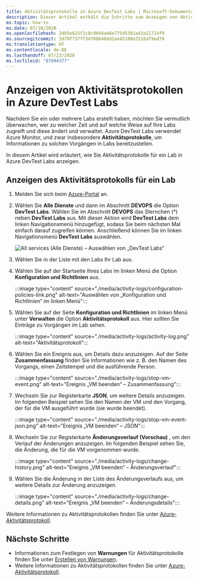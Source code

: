 ```yaml
---
title: Aktivitätsprotokolle in Azure DevTest Labs | Microsoft-Dokumentation
description: Dieser Artikel enthält die Schritte zum Anzeigen von Aktivitätsprotokollen in Azure DevTest Labs.
ms.topic: how-to
ms.date: 07/10/2020
ms.openlocfilehash: 24b5eb25f1c8c9044ad6e77545381a43a11714f9
ms.sourcegitcommit: 3d79f737ff34708b48dd2ae45100e2516af9ed78
ms.translationtype: HT
ms.contentlocale: de-DE
ms.lasthandoff: 07/23/2020
ms.locfileid: "87094377"
---
```

# <a name="view-activity-logs-for-labs-in-azure-devtest-labs"></a>Anzeigen von Aktivitätsprotokollen in Azure DevTest Labs 
Nachdem Sie ein oder mehrere Labs erstellt haben, möchten Sie vermutlich überwachen, wer zu welcher Zeit und auf welche Weise auf Ihre Labs zugreift und diese ändert und verwaltet. Azure DevTest Labs verwendet Azure Monitor, und zwar insbesondere **Aktivitätsprotokolle**, um Informationen zu solchen Vorgängen in Labs bereitzustellen. 

In diesem Artikel wird erläutert, wie Sie Aktivitätsprotokolle für ein Lab in Azure DevTest Labs anzeigen.

## <a name="view-activity-log-for-a-lab"></a>Anzeigen des Aktivitätsprotokolls für ein Lab

1. Melden Sie sich beim [Azure-Portal](https://portal.azure.com) an.
1. Wählen Sie **Alle Dienste** und dann im Abschnitt **DEVOPS** die Option **DevTest Labs**. Wählen Sie im Abschnitt **DEVOPS** das Sternchen (*) neben **DevTest Labs** aus. Mit dieser Aktion wird **DevTest Labs** dem linken Navigationsmenü hinzugefügt, sodass Sie beim nächsten Mal einfach darauf zugreifen können. Anschließend können Sie im linken Navigationsmenü **DevTest Labs** auswählen.

    ![All services (Alle Dienste) – Auswählen von „DevTest Labs“](./media/devtest-lab-create-lab/all-services-select.png)
1. Wählen Sie in der Liste mit den Labs Ihr Lab aus.
1. Wählen Sie auf der Startseite Ihres Labs im linken Menü die Option **Konfiguration und Richtlinien** aus. 

    :::image type="content" source="./media/activity-logs/configuration-policies-link.png" alt-text="Auswählen von „Konfiguration und Richtlinien“ im linken Menü":::
1. Wählen Sie auf der Seite **Konfiguration und Richtlinien** im linken Menü unter **Verwalten** die Option **Aktivitätsprotokoll** aus. Hier sollten Sie Einträge zu Vorgängen im Lab sehen. 

    :::image type="content" source="./media/activity-logs/activity-log.png" alt-text="Aktivitätsprotokoll":::    
1. Wählen Sie ein Ereignis aus, um Details dazu anzuzeigen. Auf der Seite **Zusammenfassung** finden Sie Informationen wie z. B. den Namen des Vorgangs, einen Zeitstempel und die ausführende Person. 
    
    :::image type="content" source="./media/activity-logs/stop-vm-event.png" alt-text="Ereignis „VM beenden“ – Zusammenfassung":::        
1. Wechseln Sie zur Registerkarte **JSON**, um weitere Details anzuzeigen. Im folgenden Beispiel sehen Sie den Namen der VM und den Vorgang, der für die VM ausgeführt wurde (sie wurde beendet).

    :::image type="content" source="./media/activity-logs/stop-vm-event-json.png" alt-text="Ereignis „VM beenden“ – JSON":::           
1. Wechseln Sie zur Registerkarte **Änderungsverlauf (Vorschau)** , um den Verlauf der Änderungen anzuzeigen. Im folgenden Beispiel sehen Sie, die Änderung, die für die VM vorgenommen wurde. 

    :::image type="content" source="./media/activity-logs/change-history.png" alt-text="Ereignis „VM beenden“ – Änderungsverlauf":::             
1. Wählen Sie die Änderung in der Liste des Änderungsverlaufs aus, um weitere Details zur Änderung anzuzeigen. 

    :::image type="content" source="./media/activity-logs/change-details.png" alt-text="Ereignis „VM beenden“ – Änderungsdetails":::             

Weitere Informationen zu Aktivitätsprotokollen finden Sie unter [Azure-Aktivitätsprotokoll](../azure-monitor/platform/activity-log.md).

## <a name="next-steps"></a>Nächste Schritte

- Informationen zum Festlegen von **Warnungen** für Aktivitätsprotokolle finden Sie unter [Erstellen von Warnungen](create-alerts.md).
- Weitere Informationen zu Aktivitätsprotokollen finden Sie unter [Azure-Aktivitätsprotokoll](../azure-monitor/platform/activity-log.md).

